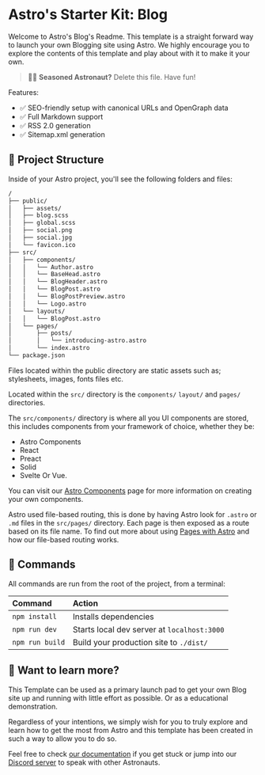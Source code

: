 # Astro's Starter Kit: Blog

Welcome to Astro's Blog's Readme. This template is a straight forward way to launch your own Blogging site using Astro. We highly encourage you to explore the contents of this template and play about with it to make it your own.

> 🧑‍🚀 **Seasoned Astronaut?** Delete this file. Have fun!

Features:

- ✅ SEO-friendly setup with canonical URLs and OpenGraph data
- ✅ Full Markdown support
- ✅ RSS 2.0 generation
- ✅ Sitemap.xml generation

## 🚀 Project Structure

Inside of your Astro project, you'll see the following folders and files:

```bash
/
├── public/
│   ├── assets/
│   ├── blog.scss
│   ├── global.scss
│   ├── social.png
│   ├── social.jpg
│   └── favicon.ico
├── src/
│   ├── components/
│   │   └── Author.astro
│   │   └── BaseHead.astro
│   │   └── BlogHeader.astro
│   │   └── BlogPost.astro
│   │   └── BlogPostPreview.astro
│   │   └── Logo.astro
│   └── layouts/
│   │   └── BlogPost.astro
│   └── pages/
│       ├── posts/
│       │   └── introducing-astro.astro
│       └── index.astro
└── package.json
```

Files located within the public directory are static assets such as; stylesheets, images, fonts files etc.

Located within the `src/` directory is the `components/` `layout/` and `pages/` directories.

The `src/components/` directory is where all you UI components are stored, this includes components from your framework of choice, whether they be:

- Astro Components
- React
- Preact
- Solid
- Svelte Or Vue.

 You can visit our [Astro Components](https://docs.astro.build/core-concepts/astro-components) page for more information on creating your own components.

Astro used file-based routing, this is done by having Astro look for `.astro` or `.md` files in the `src/pages/` directory. Each page is then exposed as a route based on its file name. To find out more about using [Pages with Astro](https://docs.astro.build/core-concepts/astro-pages) and how our file-based routing works.

## 🧞 Commands

All commands are run from the root of the project, from a terminal:

| Command         | Action                                      |
|:----------------|:--------------------------------------------|
| `npm install`   | Installs dependencies                       |
| `npm run dev`   | Starts local dev server at `localhost:3000` |
| `npm run build` | Build your production site to `./dist/`     |

## 👀 Want to learn more?

This Template can be used as a primary launch pad to get your own Blog site up and running with little effort as possible. Or as a educational demonstration.

Regardless of your intentions, we simply wish for you to truly explore and learn how to get the most from Astro and this template has been created in such a way to allow you to do so.

Feel free to check [our documentation](https://github.com/snowpackjs/astro) if you get stuck or jump into our [Discord server](https://astro.build/chat) to speak with other Astronauts.
